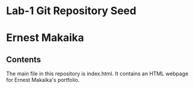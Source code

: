 # Lab-1 Git Repository Seed
# Ernest Makaika

## Contents
The main file in this repository is index.html. It contains an HTML webpage for Ernest Makaika's portfolio.